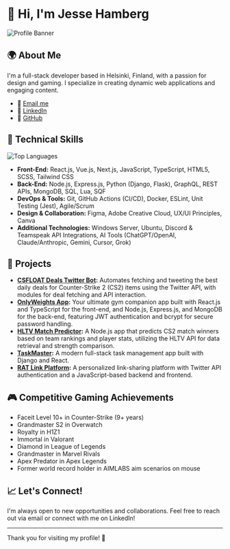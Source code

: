 # 👋 Hi, I'm Jesse Hamberg

![Profile Banner](https://i.imgur.com/Kt5d1Ye.jpg)

## 🌍 About Me

I'm a full-stack developer based in Helsinki, Finland, with a passion for design and gaming. I specialize in creating dynamic web applications and engaging content.

- 📧 [Email me](mailto:hambergjesse@gmail.com)
- 🔗 [LinkedIn](https://www.linkedin.com/in/hambergjesse/)
- 🐙 [GitHub](https://github.com/hambergjesse)

## 💼 Technical Skills

![Top Languages](https://github-readme-stats.vercel.app/api/top-langs/?username=hambergjesse&layout=compact&theme=dark)

- **Front-End:** React.js, Vue.js, Next.js, JavaScript, TypeScript, HTML5, SCSS, Tailwind CSS
- **Back-End:** Node.js, Express.js, Python (Django, Flask), GraphQL, REST APIs, MongoDB, SQL, Lua, SQF
- **DevOps & Tools:** Git, GitHub Actions (CI/CD), Docker, ESLint, Unit Testing (Jest), Agile/Scrum
- **Design & Collaboration:** Figma, Adobe Creative Cloud, UX/UI Principles, Canva
- **Additional Technologies:** Windows Server, Ubuntu, Discord & Teamspeak API Integrations, AI Tools (ChatGPT/OpenAI, Claude/Anthropic, Gemini, Cursor, Grok)

## 🚀 Projects

- **[CSFLOAT Deals Twitter Bot](https://github.com/hambergjesse/cs2-best-deal-tweeter):** Automates fetching and tweeting the best daily deals for Counter-Strike 2 (CS2) items using the Twitter API, with modules for deal fetching and API interaction.
- **[OnlyWeights App](https://github.com/hambergjesse/only-weights-app):** Your ultimate gym companion app built with React.js and TypeScript for the front-end, and Node.js, Express.js, and MongoDB for the back-end, featuring JWT authentication and bcrypt for secure password handling.
- **[HLTV Match Predictor](https://github.com/hambergjesse/hltv-match-predictor):** A Node.js app that predicts CS2 match winners based on team rankings and player stats, utilizing the HLTV API for data retrieval and strength comparison.
- **[TaskMaster](https://github.com/hambergjesse/task-manager-app):** A modern full-stack task management app built with Django and React.
- **[RAT Link Platform](https://github.com/hambergjesse/rat-link-platform):** A personalized link-sharing platform with Twitter API authentication and a JavaScript-based backend and frontend.

## 🎮 Competitive Gaming Achievements

- Faceit Level 10+ in Counter-Strike (9+ years)
- Grandmaster S2 in Overwatch
- Royalty in H1Z1
- Immortal in Valorant
- Diamond in League of Legends
- Grandmaster in Marvel Rivals
- Apex Predator in Apex Legends
- Former world record holder in AIMLABS aim scenarios on mouse

## 📈 Let's Connect!

I'm always open to new opportunities and collaborations. Feel free to reach out via email or connect with me on LinkedIn!

---

Thank you for visiting my profile! 🚀
